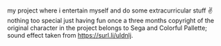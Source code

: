 my project where i entertain myself and do some extracurricular stuff ✌️ nothing too special just having fun once a three months
copyright of the original character in the project belongs to Sega and Colorful Pallette; sound effect taken from https://surl.li/uldnlj.